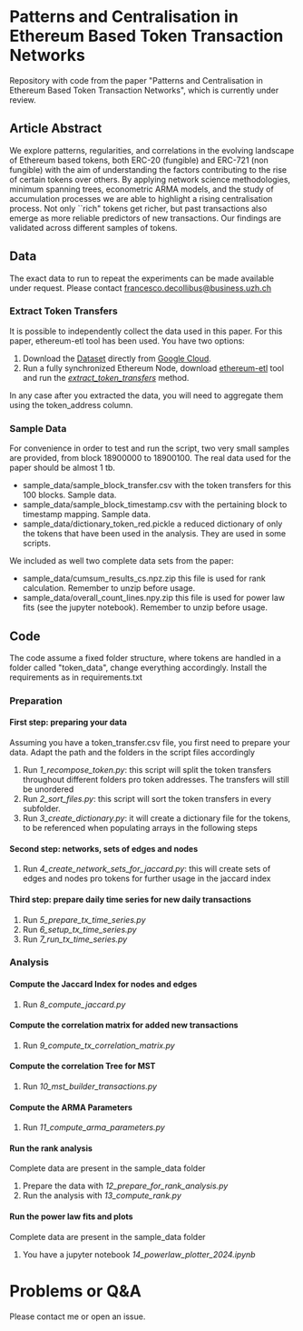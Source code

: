 # Patterns and Centralisation in Ethereum Based Token Transaction Networks

Repository with code from the paper "Patterns and Centralisation in Ethereum Based Token Transaction Networks", which is currently under review.

## Article Abstract
We explore patterns, regularities, and correlations in the evolving landscape of Ethereum based tokens, both ERC-20 (fungible) and ERC-721 (non fungible) with the aim of understanding the factors contributing to the rise of certain tokens over others. By applying network science methodologies, minimum spanning trees, econometric ARMA models, and the study of accumulation processes we are able to highlight a rising centralisation process. Not only ``rich" tokens get richer, but past transactions also emerge as more reliable predictors of new transactions. Our findings are validated across different samples of tokens.

## Data

The exact data to run to repeat the experiments can be made available under request. Please contact francesco.decollibus@business.uzh.ch 

### Extract Token Transfers
It is possible to independently collect the data used in this paper. For this paper, ethereum-etl tool has been used. You have two options:
1. Download the [Dataset](https://cloud.google.com/blog/products/data-analytics/introducing-six-new-cryptocurrencies-in-bigquery-public-datasets-and-how-to-analyze-them)  directly from [Google Cloud](https://console.cloud.google.com/bigquery?p=bigquery-public-data&d=crypto_ethereum&page=dataset). 
2. Run a fully synchronized Ethereum Node, download [ethereum-etl](https://github.com/blockchain-etl/ethereum-etl) tool and run the [*extract_token_transfers*](https://ethereum-etl.readthedocs.io/en/latest/commands/#extract_token_transfers)  method. 

In any case after you extracted the data, you will need to aggregate them using the token_address column.

### Sample Data
For convenience in order to test and run the script, two very small samples are provided, from block 18900000 to 18900100. The real data used for the paper should be almost 1 tb.
+ sample_data/sample_block_transfer.csv with the token transfers for this 100 blocks. Sample data.
+ sample_data/sample_block_timestamp.csv with the pertaining block to timestamp mapping. Sample data.
+ sample_data/dictionary_token_red.pickle a reduced dictionary of only the tokens that have been used in the analysis. They are used in some scripts.

We included as well two complete data sets from the paper:
+ sample_data/cumsum_results_cs.npz.zip this file is used for rank calculation. Remember to unzip before usage. 
+ sample_data/overall_count_lines.npy.zip this file is used for power law fits (see the jupyter notebook). Remember to unzip before usage.

## Code
The code assume a fixed folder structure, where tokens are handled in a folder called "token_data", change everything accordingly. Install the requirements as in requirements.txt

### Preparation

#### First step: preparing your data
Assuming you have a token_transfer.csv file, you first need to prepare your data. Adapt the path and the folders in the script files accordingly
1. Run *1_recompose_token.py*: this script will split the token transfers throughout different folders pro token addresses. The transfers will still be unordered
2. Run *2_sort_files.py*: this script will sort the token transfers in every subfolder.
3. Run *3_create_dictionary.py*: it will create a dictionary file for the tokens, to be referenced when populating arrays in the following steps

#### Second step: networks, sets of edges and nodes 
1. Run *4_create_network_sets_for_jaccard.py*: this will create sets of edges and nodes pro tokens for further usage in the jaccard index

#### Third step: prepare daily time series for new daily transactions
1. Run *5_prepare_tx_time_series.py*
2. Run *6_setup_tx_time_series.py*
3. Run *7_run_tx_time_series.py*

### Analysis

#### Compute the Jaccard Index for nodes and edges
1. Run *8_compute_jaccard.py*

#### Compute the correlation matrix for added new transactions
1. Run *9_compute_tx_correlation_matrix.py*

#### Compute the correlation Tree for MST
1. Run *10_mst_builder_transactions.py*

#### Compute the ARMA Parameters
1. Run *11_compute_arma_parameters.py*

#### Run the rank analysis
Complete data are present in the sample_data folder
1. Prepare the data with *12_prepare_for_rank_analysis.py*
2. Run the analysis with *13_compute_rank.py*

#### Run the power law fits and plots
Complete data are present in the sample_data folder
1. You have a jupyter notebook *14_powerlaw_plotter_2024.ipynb*


# Problems or Q&A
Please contact me or open an issue.
   






